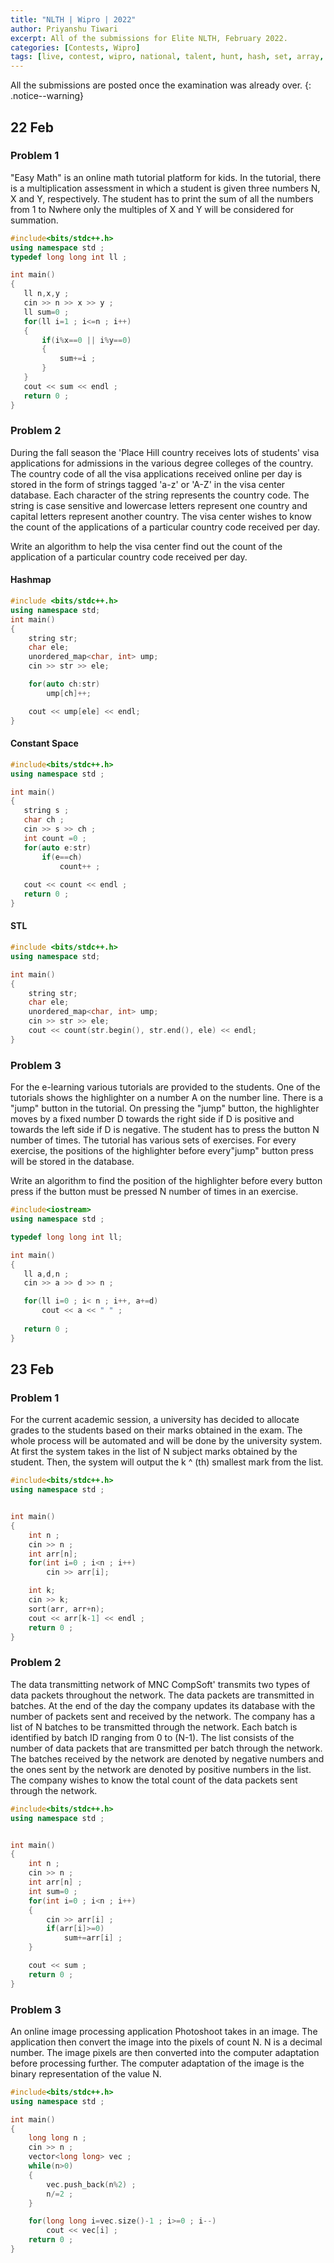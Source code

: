 ```yaml
---
title: "NLTH | Wipro | 2022"
author: Priyanshu Tiwari
excerpt: All of the submissions for Elite NLTH, February 2022.
categories: [Contests, Wipro]
tags: [live, contest, wipro, national, talent, hunt, hash, set, array, string]
--- 
```


All the submissions are posted once the examination was already over.
{: .notice--warning}

## 22 Feb

### Problem 1

"Easy Math" is an online math tutorial platform for kids. In the tutorial, there is a multiplication assessment in which a student is given three numbers N, X and Y, respectively. The student has to print the sum of all the numbers from 1 to Nwhere only the multiples of X and Y will be considered for summation.

```cpp
#include<bits/stdc++.h>
using namespace std ;
typedef long long int ll ;

int main()
{
   ll n,x,y ; 
   cin >> n >> x >> y ;
   ll sum=0 ;
   for(ll i=1 ; i<=n ; i++)
   {
       if(i%x==0 || i%y==0)
       {
           sum+=i ;
       }
   }
   cout << sum << endl ;
   return 0 ;
}
```

### Problem 2

During the fall season the 'Place Hill country receives lots of students' visa applications for admissions in the various degree colleges of the country. The country code of all the visa applications received online per day is stored in the form of strings tagged 'a-z' or 'A-Z' in the visa center database. Each character of the string represents the country code. The string is case sensitive and lowercase letters represent one country and capital letters represent another country. The visa center wishes to know the count of the applications of a particular country code received per day.

Write an algorithm to help the visa center find out the count of the application of a particular country code received per day.

#### Hashmap

```cpp
#include <bits/stdc++.h>
using namespace std;
int main()
{
    string str;
    char ele;
    unordered_map<char, int> ump;
    cin >> str >> ele;

    for(auto ch:str)
        ump[ch]++;

    cout << ump[ele] << endl;
}
```

#### Constant Space

```cpp
#include<bits/stdc++.h>
using namespace std ;

int main()
{
   string s ;
   char ch ;
   cin >> s >> ch ;
   int count =0 ;
   for(auto e:str)
       if(e==ch)
           count++ ;
   
   cout << count << endl ;
   return 0 ;
}
```

#### STL

```cpp
#include <bits/stdc++.h>
using namespace std;

int main()
{
    string str;
    char ele;
    unordered_map<char, int> ump;
    cin >> str >> ele;
    cout << count(str.begin(), str.end(), ele) << endl;
}
```

### Problem 3

For the e-learning various tutorials are provided to the students. One of the tutorials shows the highlighter on a number A on the number line. There is a "jump" button in the tutorial. On pressing the "jump" button, the highlighter moves by a fixed number D towards the right side if D is positive and towards the left side if D is negative. The student has to press the button N number of times. The tutorial has various sets of exercises. For every exercise, the positions of the highlighter before every"jump" button press will be stored in the database.

Write an algorithm to find the position of the highlighter before every button press if the button must be pressed N number of times in an exercise.

```cpp
#include<iostream>
using namespace std ;

typedef long long int ll;

int main()
{
   ll a,d,n ;
   cin >> a >> d >> n ;

   for(ll i=0 ; i< n ; i++, a+=d)
       cout << a << " " ;
   
   return 0 ;
}
```

## 23 Feb

### Problem 1

For the current academic session, a university has decided to allocate grades to the students based on their marks obtained in the exam. The whole process will be automated and will be done by the university system. At first the system takes in the list of N subject marks obtained by the student. Then, the system will output the k ^ (th) smallest mark from the list.

```cpp
#include<bits/stdc++.h>
using namespace std ;


int main()
{
    int n ;
    cin >> n ;
    int arr[n];
    for(int i=0 ; i<n ; i++)
        cin >> arr[i];

    int k;
    cin >> k;
    sort(arr, arr+n);
    cout << arr[k-1] << endl ;
    return 0 ;
}
```

### Problem 2

The data transmitting network of MNC CompSoft' transmits two types of data packets throughout the network. The data packets are transmitted in batches. At the end of the day the company updates its database with the number of packets sent and received by the network. The company has a list of N batches to be transmitted through the network. Each batch is identified by batch ID ranging from 0 to (N-1). The list consists of the number of data packets that are transmitted per batch through the network. The batches received by the network are denoted by negative numbers and the ones sent by the network are denoted by positive numbers in the list. The company wishes to know the total count of the data packets sent through the network.

```cpp
#include<bits/stdc++.h>
using namespace std ;


int main()
{
    int n ;
    cin >> n ;
    int arr[n] ;
    int sum=0 ;
    for(int i=0 ; i<n ; i++)
    {
        cin >> arr[i] ;
        if(arr[i]>=0)
            sum+=arr[i] ;
    }

    cout << sum ;
    return 0 ;
}
```

### Problem 3

An online image processing application Photoshoot takes in an image. The application then convert the image into the pixels of count N. N is a decimal number. The image pixels are then converted into the computer adaptation before processing further. The computer adaptation of the image is the binary representation of the value N.

```cpp
#include<bits/stdc++.h>
using namespace std ;

int main()
{
    long long n ;
    cin >> n ;
    vector<long long> vec ;
    while(n>0)
    {
        vec.push_back(n%2) ;
        n/=2 ;
    }

    for(long long i=vec.size()-1 ; i>=0 ; i--)
        cout << vec[i] ;
    return 0 ;
}
```